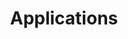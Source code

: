 ---
title:  Applications
license: '[CC BY-ND 3.0](http://creativecommons.org/licenses/by-nd/3.0/us/)'
modified: Monday, August 4th, 2014
modified_by:
  name: Alex Fornuto
categories:
 - remote-desktop
 - chef
 - voip
 - cloud-storage
 - containers
 - game-servers
 - media-servers
 - messaging
 - development
 - configuration-management
 - project-management
---